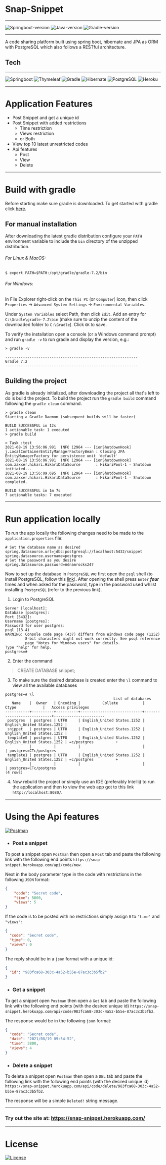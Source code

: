 # Snap-Snippet
___
![Springboot-version](https://img.shields.io/badge/springboot-2.5.3-green?style=for-the-badge&logo=springboot)
![Java-version](https://img.shields.io/badge/java-15-yellowgreen?style=for-the-badge&logo=java)
![Gradle-version](https://img.shields.io/badge/gradle-7.1.1-blue?style=for-the-badge&logo=gradle)
___
A code sharing platform built using spring boot, hibernate and JPA as ORM with 
PostgreSQL which also follows a RESTful architecture.

## Tech
___
![Springboot](https://img.shields.io/badge/SpringBoot-6DB33F?style=for-the-badge&logo=springboot&logoColor=white)
![Thymeleaf](https://img.shields.io/badge/Thymeleaf-006400?style=for-the-badge&logo=thymeleaf)
![Gradle](https://img.shields.io/badge/Gradle-192841?style=for-the-badge&logo=gradle)
![Hibernate](https://img.shields.io/badge/Hibernate-D8BB78?style=for-the-badge&logo=hibernate&logoColor=black)
![PostgreSQL](https://img.shields.io/badge/PostgreSQL-316192?style=for-the-badge&logo=postgresql&logoColor=white)
![Heroku](https://img.shields.io/badge/Heroku-430098?style=for-the-badge&logo=heroku&logoColor=white)
___

# Application Features
- Post Snippet and get a unique id
- Post Snippet with added restrictions
    - Time restriction
    - Views restriction
    - or Both
- View top 10 latest unrestricted codes
- Api features
    - Post
    - View
    - Delete
___

# Build with gradle
Before starting make sure gradle is downloaded. To get started with gradle click 
[here](https://gradle.org/). 

## For manual installation
After downloading the latest gradle distribution configure your `PATH` environment variable to 
include the `bin` directory of the unzipped distribution.
###### *For Linux & MacOS:*
```shell
$ export PATH=$PATH:/opt/gradle/gradle-7.2/bin
```
###### *For Windows:*
In File Explorer right-click on the `This PC` (or `Computer`) icon, then click `Properties` -> 
`Advanced System Settings` -> `Environmental Variables`.

Under `System Variables` select Path, then click `Edit`. Add an entry for `C:\Gradle\gradle-7.2\bin`
(make sure to unzip the content of the downloaded folder to `C:\Gradle`). Click `OK` to save.

To verify the installation open a console (or a Windows command prompt) and run `gradle -v` to run 
gradle and display the version, e.g.:
```shell
> gradle -v

------------------------------------------------------------
Gradle 7.2
------------------------------------------------------------
```

## Building the project
As gradle is already initialized, after downloading the project all that's left to do is build the
project. To build the project run the `gradle build` command following the `gradle clean` command.
```shell
> gradle clean
Starting a Gradle Daemon (subsequent builds will be faster)

BUILD SUCCESSFUL in 12s
1 actionable task: 1 executed
> gradle build

> Task :test
2021-08-19 13:56:06.991  INFO 12964 --- [ionShutdownHook] j.LocalContainerEntityManagerFactoryBean : Closing JPA EntityManagerFactory for persistence unit 'default'
2021-08-19 13:56:06.991  INFO 12964 --- [ionShutdownHook] com.zaxxer.hikari.HikariDataSource       : HikariPool-1 - Shutdown initiated...
2021-08-19 13:56:09.695  INFO 12964 --- [ionShutdownHook] com.zaxxer.hikari.HikariDataSource       : HikariPool-1 - Shutdown completed.

BUILD SUCCESSFUL in 1m 7s
7 actionable tasks: 7 executed
```
___

# Run application locally
To run the app locally the following changes need to be made to the 
`application.properties` file:
```properties
# Set the database name as desired
spring.datasource.url=jdbc:postgresql://localhost:5432/snippet
spring.datasource.username=postgres
# Set the password as you desire
spring.datasource.password=Adnanrocks247
```

Now to set up the database in `PostgreSQL` we first open the `psql` shell (to install 
PostgreSQL, follow this [link](https://www.postgresql.org/download/windows/)). After
opening the shell press `Enter` ***four*** times and when asked for the password, type in 
the password used whilst installing `PostgreSQL` (refer to the previous link).

1. Login to PostgreSQL
```shell
Server [localhost]:
Database [postgres]:
Port [5432]:
Username [postgres]:
Password for user postgres:
psql (13.4)
WARNING: Console code page (437) differs from Windows code page (1252)
         8-bit characters might not work correctly. See psql reference
         page "Notes for Windows users" for details.
Type "help" for help.
postgres=#
```
2. Enter the command
> CREATE DATABASE snippet;

3. To make sure the desired database is created enter the `\l` command to view all the
available databases
```shell
postgres=# \l
                                                 List of databases
   Name    |  Owner   | Encoding |          Collate           |           Ctype            |   Access privileges
-----------+----------+----------+----------------------------+----------------------------+-----------------------
 postgres  | postgres | UTF8     | English_United States.1252 | English_United States.1252 |
 snippet   | postgres | UTF8     | English_United States.1252 | English_United States.1252 |
 template0 | postgres | UTF8     | English_United States.1252 | English_United States.1252 | =c/postgres          +
           |          |          |                            |                            | postgres=CTc/postgres
 template1 | postgres | UTF8     | English_United States.1252 | English_United States.1252 | =c/postgres          +
           |          |          |                            |                            | postgres=CTc/postgres
(4 rows)
```
4. Now rebuild the project or simply use an IDE (preferably Intellij) to run the application
and then to view the web app got to this link `http://localhost:8080/`.
___

# Using the Api features
[![Postman](https://img.shields.io/badge/Postman-FF6C37?style=for-the-badge&logo=postman&logoColor=white)](https://www.postman.com/downloads/)
- ### Post a snippet
To post a snippet open `Postman` then open a `Post` tab and paste the following link with the
following end points `https://snap-snippet.herokuapp.com/api/code/new`. 

Next in the body parameter type in the code with restrictions in the following `JSON` format:
```json
{
    "code": "Secret code",
    "time": 5000,
    "views": 5
}
```
If the code is to be posted with no restrictions simply assign `0` to `"time"` and `"views"`:
```json
{
  "code": "Secret code",
  "time": 0,
  "views": 0
}
```

The reply should be in a `json` format with a unique id:
```json
{
  "id": "983fca68-303c-4a52-b55e-87ac3c3b5fb2"
}
```

- ### Get a snippet

To get a snippet open `Postman` then open a `Get` tab and paste the following link with the 
following end points (with the desired unique id) `https://snap-snippet.herokuapp.com/api/code/983fca68-303c-4a52-b55e-87ac3c3b5fb2`.

The response would be in the following `json` format:
```json
{
  "code": "Secret code",
  "date": "2021/08/19 09:54:52",
  "time": 3800,
  "views": 4
}
```

- ### Delete a snippet

To delete a snippet open `Postman` then open a `DEL` tab and paste the following link with
the following end points (with the desired unique id) `https://snap-snippet.herokuapp.com/api/code/delete/983fca68-303c-4a52-b55e-87ac3c3b5fb2`.

The response will be a simple `Deleted!` string message.

___

### Try out the site at: https://snap-snippet.herokuapp.com/
___

# License
[![License](https://img.shields.io/badge/License-Apache%202.0-blue.svg)](https://opensource.org/licenses/Apache-2.0)